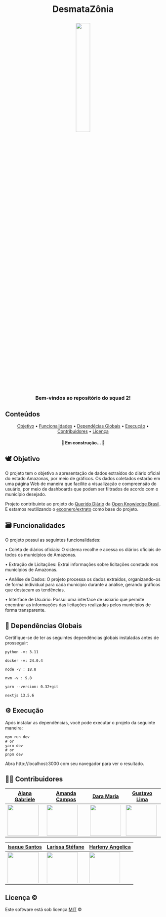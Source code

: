 <!-- <img width=100% src="https://capsule-render.vercel.app/api?type=waving&color=44947C&height=120&section=header"/> -->
<!DOCTYPE html>
<h1 align = "center">
DesmataZônia

<a href="https://desmatazonia.netlify.app/"><img 
width=30% src="https://github.com/unb-mds/2023-2-Squad02-Desmatazonia/blob/main/licitam/public/images/logo-desmatazonia.png" /></a> 
 </h1>

<h3 align="center"> Bem-vindos ao repositório do squad 2!</h3>

## Conteúdos

<p align="center">	
 <a href="#-Objetivo">Objetivo</a> •
 <a href="#-Funcionalidades">Funcionalidades</a> •
 <a href="#-Dependências Globais">Dependêcias Globais</a> •
 <a href="#-Execução">Execução</a> •
 <a href="#-Contribuidores">Contribuidores</a> •
 <a href="#-Licença">Licença</a>
</p>
 <h4 align="center"> 
	🚧  Em construção...  🚧
  </h4>  
  
## 🕊 Objetivo
  O projeto tem o objetivo a apresentação de dados extraídos do diário oficial do estado Amazonas, por meio de gráficos. Os dados coletados estarão em uma página Web de maneira que facilite a visualização e compreensão do usuário, por meio de dashboards que podem ser filtrados de acordo com o município desejado.

Projeto contribuinte ao projeto do [Querido Diário](https://queridodiario.ok.org.br/) da [Open Knowledge Brasil](https://ok.org.br/). E estamos reutilizando o [exoonero/extrato](https://github.com/exoonero/extrator) como base do projeto.


## 🗃️ Funcionalidades
 O projeto possui as seguintes funcionalidades:
 
  • Coleta de diários oficiais: O sistema recolhe e acessa os diários oficiais de todos os municípios de Amazonas.
  
  • Extração de Licitações: Extrai informações sobre licitações constado nos municípios de Amazonas.
  
  • Análise de Dados: O projeto processa os dados extraídos, organizando-os de forma individual para cada município durante a análise, gerando gráficos que destacam as tendências.
  
  • Interface de Usuário: Possui uma interface de usúario que permite encontrar as informações das licitações realizadas pelos municípios de forma transparente.

## 📄 Dependências Globais
  Certifique-se de ter as seguintes dependências globais instaladas antes de prosseguir:

  ```
  python -v: 3.11

  docker -v: 24.0.4
    
  node -v : 18.8
    
  nvm -v : 9.8
    
  yarn --version: 0.32+git
    
  nextjs 13.5.6
  ```

## ⚙️ Execução
  Após instalar as dependências, você pode executar o projeto da seguinte maneira:

  ```
  npm run dev
  # or
  yarn dev
  # or
  pnpm dev
  ```

  Abra http://localhost:3000 com seu navegador para ver o resultado.


## 👨‍💻 Contribuidores

| [Alana Gabriele](https://github.com/alanagabriele)            | [Amanda Campos](https://github.com/acamposs)              | [Dara Maria](https://github.com/daramariabs)                | [Gustavo Lima](https://github.com/souzagusta)              |
| ------------------------------------------------------------- | --------------------------------------------------------- | ----------------------------------------------------------- | ---------------------------------------------------------- |
| <img src="https://github.com/alanagabriele.png" width="100"/> | <img src="https://github.com/acamposs.png" width="100" /> | <img src="https://github.com/daramariabs.png" width="100"/> | <img src="https://github.com/souzagusta.png" width="100"/> |

| [Isaque Santos](https://github.com/IsaqueSH)             | [Larissa Stéfane](https://github.com/SkywalkerSupreme)           | [Harleny Angelica](https://github.com/Angelicahaas)          |
| -------------------------------------------------------- | ---------------------------------------------------------------- | ------------------------------------------------------------ |
| <img src="https://github.com/IsaqueSH.png" width="100"/> | <img src="https://github.com/SkywalkerSupreme.png" width="100"/> | <img src="https://github.com/Angelicahaas.png" width="100"/> |

## Licença ©

Este software está sob licença [MIT](https://github.com/nhn/tui.editor/blob/master/LICENSE) ©